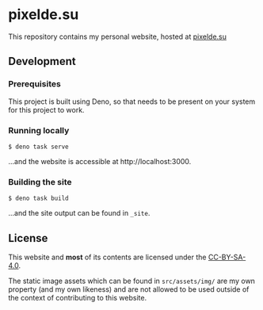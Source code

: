 # pixelde.su

This repository contains my personal website, hosted at [pixelde.su](https://pixelde.su)

## Development

### Prerequisites

This project is built using Deno, so that needs to be present on your system for this project to work.

### Running locally

```shell
$ deno task serve
```

...and the website is accessible at http://localhost:3000.

### Building the site

```shell
$ deno task build
```

...and the site output can be found in `_site`.

## License

This website and **most** of its contents are licensed under the [CC-BY-SA-4.0](./LICENSE).

The static image assets which can be found in `src/assets/img/` are my own property (and my own likeness) and are not allowed to be used outside of the context of contributing to this website.